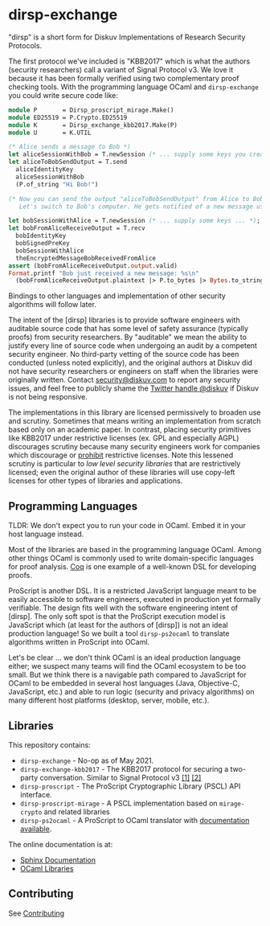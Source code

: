 # dirsp-exchange

"dirsp" is a short form for Diskuv Implementations of Research Security Protocols.

The first protocol we've included is "KBB2017" which is what the authors (security researchers) call a variant of Signal Protocol v3. We love it because it has been formally verified using two complementary proof checking tools. With the programming language OCaml and `dirsp-exchange` you could write secure code like:

```ocaml
module P       = Dirsp_proscript_mirage.Make()
module ED25519 = P.Crypto.ED25519
module K       = Dirsp_exchange_kbb2017.Make(P)
module U       = K.UTIL

(* Alice sends a message to Bob *)
let aliceSessionWithBob = T.newSession (* ... supply some keys you create with ED25519 and U ... *) ;;
let aliceToBobSendOutput = T.send
  aliceIdentityKey
  aliceSessionWithBob
  (P.of_string "Hi Bob!")

(* Now you can send the output "aliceToBobSendOutput" from Alice to Bob.
   Let's switch to Bob's computer. He gets notified of a new message using a notification library of your choosing, and then does ...  *)

let bobSessionWithAlice = T.newSession (* ... supply some keys ... *);;
let bobFromAliceReceiveOutput = T.recv
  bobIdentityKey
  bobSignedPreKey
  bobSessionWithAlice
  theEncryptedMessageBobReceivedFromAlice
assert (bobFromAliceReceiveOutput.output.valid)
Format.printf "Bob just received a new message: %s\n"
  (bobFromAliceReceiveOutput.plaintext |> P.to_bytes |> Bytes.to_string)
```

Bindings to other languages and implementation of other security algorithms will follow
later.

The intent of the [dirsp] libraries is to provide software engineers with auditable
source code that has some level of safety assurance (typically proofs) from security researchers.
By "auditable" we mean the ability to justify every line of source code when undergoing an audit
by a competent security engineer. No third-party vetting of the source code has been
conducted (unless noted explicitly), and the original authors at Diskuv did not have security
researchers or engineers on staff when the libraries were originally written.
Contact [security@diskuv.com](mailto:security@diskuv.com) to report any security issues, and feel
free to publicly shame the [Twitter handle @diskuv](https://twitter.com/diskuv) if Diskuv is not being
responsive.

The implementations in this library are licensed permissively to broaden use and scrutiny. Sometimes
that means writing an implementation from scratch based only on an academic paper.
In contrast, placing security primitives like KBB2017 under restrictive licenses (ex. GPL and especially AGPL)
discourages scrutiny because many security engineers work for
companies which discourage or [prohibit](https://opensource.google/docs/using/agpl-policy/)
restrictive licenses. Note this lessened scrutiny is
particular to _low level security libraries_ that are restrictively licensed; even the original author of these libraries will use copy-left licenses for other types of libraries and applications.

## Programming Languages

TLDR: We don't expect you to run your code in OCaml. Embed it in your host language instead.

Most of the libraries are based in the programming language OCaml. Among other things OCaml is commonly used to
write domain-specific languages for proof analysis. [Coq](https://coq.inria.fr/about-coq) is one example of a
well-known DSL for developing proofs.

ProScript is another DSL. It is a restricted JavaScript language meant to be easily accessible to software engineers,
executed in production yet formally verifiable. The design fits well with the software engineering intent
of [dirsp]. The only soft spot is that the ProScript execution model is JavaScript which (at least for the authors of
[dirsp]) is not an ideal production language! So we built a tool `dirsp-ps2ocaml` to translate algorithms written
in ProScript into OCaml.

Let's be clear ... we don't think OCaml is an ideal production language either; we suspect many teams will find the OCaml ecosystem
to be too small. But we think there is a navigable path compared to JavaScript for OCaml to be embedded in several host
languages (Java, Objective-C, JavaScript, etc.) and able to run logic (security and privacy algorithms) on many
different host platforms (desktop, server, mobile, etc.).

## Libraries

This repository contains:

- `dirsp-exchange` - No-op as of May 2021.
- `dirsp-exchange-kbb2017` - The KBB2017 protocol for securing a two-party conversation. Similar to
  Signal Protocol v3 [[1]](https://signal.org/docs/specifications/x3dh) [[2]](https://signal.org/docs/specifications/doubleratchet)
- `dirsp-proscript` - The ProScript Cryptographic Library (PSCL) API interface.
- `dirsp-proscript-mirage` - A PSCL implementation based on `mirage-crypto` and related libraries
- `dirsp-ps2ocaml` - A ProScript to OCaml translator with [documentation available](https://diskuv.github.io/dirsp-exchange/src-proscript/proscript-messaging/PS2OCAML.html).

The online documentation is at:

- [Sphinx Documentation](https://diskuv.github.io/dirsp-exchange)
- [OCaml Libraries](https://diskuv.github.io/dirsp-exchange/ocaml)

## Contributing

See [Contributing](https://diskuv.github.io/dirsp-exchange/CONTRIBUTING.html)
